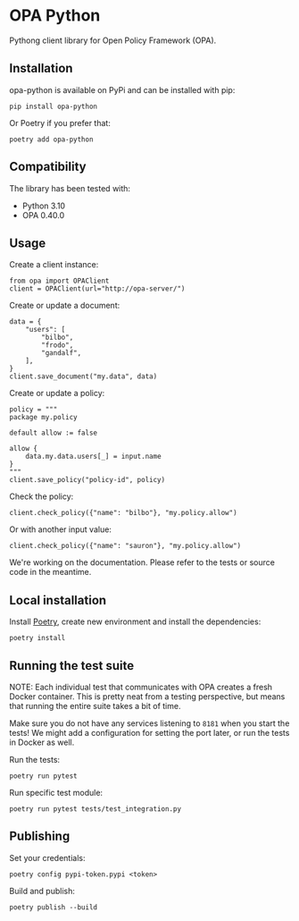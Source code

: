# OPA Python

Pythong client library for Open Policy Framework (OPA).

## Installation

opa-python is available on PyPi and can be installed with pip:

    pip install opa-python
    
Or Poetry if you prefer that:

    poetry add opa-python
    
## Compatibility

The library has been tested with:

- Python 3.10
- OPA 0.40.0
    
## Usage

Create a client instance:

    from opa import OPAClient
    client = OPAClient(url="http://opa-server/")
    
Create or update a document:

    data = {
        "users": [
            "bilbo",
            "frodo",
            "gandalf",
        ],
    }
    client.save_document("my.data", data)
    
Create or update a policy:

    policy = """
    package my.policy

    default allow := false

    allow {
        data.my.data.users[_] = input.name
    }
    """
    client.save_policy("policy-id", policy)
    
Check the policy:

    client.check_policy({"name": "bilbo"}, "my.policy.allow")

Or with another input value:

    client.check_policy({"name": "sauron"}, "my.policy.allow")

We're working on the documentation. Please refer to the tests or source code
in the meantime.
    
## Local installation

Install [Poetry](https://python-poetry.org/), create new environment and
install the dependencies:

    poetry install
    
## Running the test suite

NOTE: Each individual test that communicates with OPA creates a fresh Docker
container. This is pretty neat from a testing perspective, but means that
running the entire suite takes a bit of time.

Make sure you do not have any services listening to `8181` when you start the
tests! We might add a configuration for setting the port later, or run the
tests in Docker as well.

Run the tests:

    poetry run pytest
    
Run specific test module:

    poetry run pytest tests/test_integration.py
    
## Publishing

Set your credentials:

    poetry config pypi-token.pypi <token>

Build and publish:

    poetry publish --build
